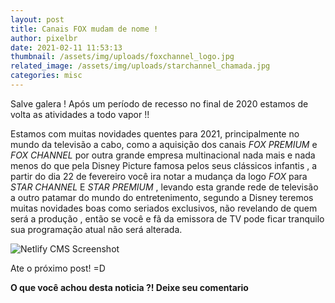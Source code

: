 ```yaml
---
layout: post
title: Canais FOX mudam de nome !
author: pixelbr
date: 2021-02-11 11:53:13
thumbnail: /assets/img/uploads/foxchannel_logo.jpg
related_image: /assets/img/uploads/starchannel_chamada.jpg
categories: misc
---
```

Salve galera ! Após um período de recesso no final de 2020 estamos de volta as atividades a todo vapor !!

Estamos com muitas novidades quentes para 2021, principalmente no mundo da televisão a cabo, como a aquisição  dos canais *FOX PREMIUM* e *FOX CHANNEL*  por outra grande empresa multinacional nada mais e nada menos do que pela Disney Picture famosa pelos seus clássicos infantis , a partir do dia 22 de fevereiro você  ira notar  a mudança da logo *FOX* para *STAR CHANNEL* E  *STAR PREMIUM*  , levando esta grande rede de televisão a outro patamar do mundo do entretenimento, segundo a Disney teremos muitas novidades boas como seriados exclusivos, não revelando de quem será a produção , então se você e fã da emissora de TV  pode ficar tranquilo sua programação atual não será alterada.

![Netlify CMS Screenshot](/assets/img/uploads/foxchannel_logo.png)

 Ate o próximo post! =D

**O que você achou desta noticia ?! Deixe seu comentario**

